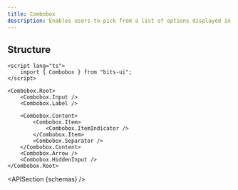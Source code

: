 ```yaml
---
title: Combobox
description: Enables users to pick from a list of options displayed in a dropdown.
---
```


<script>
	import { APISection, ComponentPreview, ComboboxDemo } from '@/components/index.js'
	export let schemas;
</script>

<ComponentPreview name="combobox-demo" comp="combobox">

<ComboboxDemo slot="preview" />

</ComponentPreview>

## Structure

```svelte
<script lang="ts">
	import { Combobox } from "bits-ui";
</script>

<Combobox.Root>
	<Combobox.Input />
	<Combobox.Label />

	<Combobox.Content>
		<Combobox.Item>
			<Combobox.ItemIndicator />
		</Combobox.Item>
		<Combobox.Separator />
	</Combobox.Content>
	<Combobox.Arrow />
	<Combobox.HiddenInput />
</Combobox.Root>
```

<APISection {schemas} />
